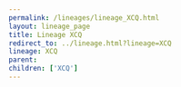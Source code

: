 ```yaml
---
permalink: /lineages/lineage_XCQ.html
layout: lineage_page
title: Lineage XCQ
redirect_to: ../lineage.html?lineage=XCQ
lineage: XCQ
parent: 
children: ['XCQ']
---
```

